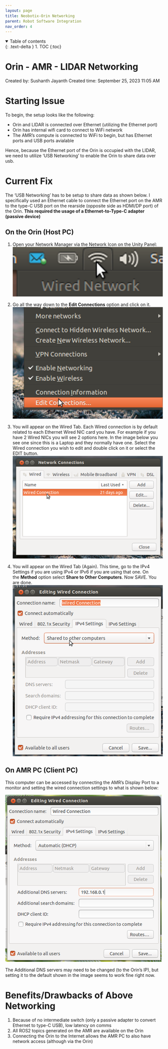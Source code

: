 ```yaml
---
layout: page
title: Neobotix-Orin Networking
parent: Robot Software Integration
nav_order: 4
---
```


<details open markdown="block">
  <summary>
    Table of contents
  </summary>
  {: .text-delta }
1. TOC
{:toc}
</details>

# Orin - AMR - LIDAR Networking

Created by: Sushanth Jayanth
Created time: September 25, 2023 11:05 AM

# Starting Issue

To begin, the setup looks like the following:

- Orin and LIDAR is connected over Ethernet (utilizing the Ethernet port)
- Orin has internal wifi card to connect to WiFi network
- The AMR’s compute is connected to WiFi to begin, but has Ethernet ports and USB ports avialable

Hence, because the Ethernet port of the Orin is occupied with the LIDAR, we need to utilize ‘USB Networking’ to enable the Orin to share data over usb.

# Current Fix

The ‘USB Networking’ has to be setup to share data as shown below. I specifically used an Ethernet cable to connect the Ethernet port on the AMR to the type-C USB port on the rearside (opposite side as HDMI/DP port) of the Orin. **This required the usage of a Ethernet-to-Type-C adapter (passive device)**

## On the Orin (Host PC)

1. Open your Network Manager via the Network Icon on the Unity Panel:
   ![](/images/robot_bringup/networking/image.png)

2. Go all the way down to the **Edit Connections** option and click on it.
   ![](/images/robot_bringup/networking/image%20(1).png)

3. You will appear on the Wired Tab. Each Wired connection is by default related to each Ethernet Wired NIC card you have. For example if you have 2 Wired NICs you will see 2 options here. In the image below you see one since this is a Laptop and they normally have one. Select the Wired connection you wish to edit and double click on it or select the EDIT button.
   ![](/images/robot_bringup/networking/image%20(2).png)

4. You will appear on the Wired Tab (Again). This time, go to the IPv4 Settings if you are using IPv4 or IPv6 if you are using that one. On the **Method** option select **Share to Other Computers**. Now SAVE. You are done.
   ![](/images/robot_bringup/networking/image%20(3).png)

## On AMR PC (Client PC)

This computer can be accessed by connecting the AMR’s Display Port to a monitor and setting the wired connection settings to what is shown below:

![](/images/robot_bringup/networking/image(4).png)

The Additional DNS servers may need to be changed (to the Orin’s IP), but setting it to the default shown in the image seems to work fine right now.

# Benefits/Drawbacks of Above Networking

1. Because of no intermediate switch (only a passive adapter to convert Ethernet to type-C USB), low latency on comms
2. All ROS2 topics generated on the AMR are available on the Orin
3. Connecting the Orin to the Internet allows the AMR PC to also have network access (although via the Orin)